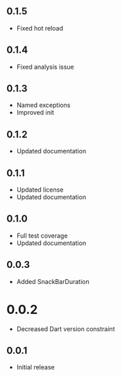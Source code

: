 ## 0.1.5
- Fixed hot reload

## 0.1.4
- Fixed analysis issue

## 0.1.3
- Named exceptions
- Improved init

## 0.1.2
- Updated documentation

## 0.1.1
- Updated license
- Updated documentation

## 0.1.0
- Full test coverage
- Updated documentation

## 0.0.3
- Added SnackBarDuration

# 0.0.2
- Decreased Dart version constraint

## 0.0.1
- Initial release